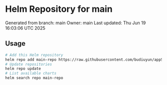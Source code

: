 # Helm Repository for main
Generated from branch: main
Owner: main
Last updated: Thu Jun 19 16:03:06 UTC 2025

## Usage
```bash
# Add this Helm repository
helm repo add main-repo https://raw.githubusercontent.com/budiuyun/appStore/helm-main/
# Update repositories
helm repo update
# List available charts
helm search repo main-repo
```
